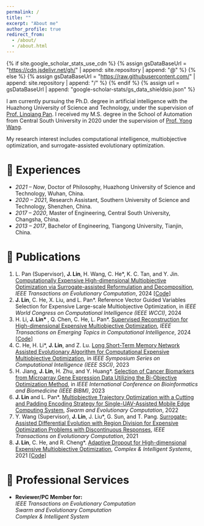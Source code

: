 ```yaml
---
permalink: /
title: ""
excerpt: "About me"
author_profile: true
redirect_from: 
  - /about/
  - /about.html
---
```


{% if site.google_scholar_stats_use_cdn %}
{% assign gsDataBaseUrl = "https://cdn.jsdelivr.net/gh/" | append: site.repository | append: "@" %}
{% else %}
{% assign gsDataBaseUrl = "https://raw.githubusercontent.com/" | append: site.repository | append: "/" %}
{% endif %}
{% assign url = gsDataBaseUrl | append: "google-scholar-stats/gs_data_shieldsio.json" %}

<span class='anchor' id='about-me'></span>

I am currently pursuing the Ph.D. degree in artificial intelligence with the Huazhong University of Science and Technology, under the supervision of [Prof. Linqiang Pan](http://faculty.hust.edu.cn/panlinqiang/zh_CN/index.htm). I received my M.S. degree in the School of Automation from Central South University in 2020 under the supervision of [Prof. Yong Wang](https://faculty.csu.edu.cn/wangyong/zh_CN/index.htm).

My research interest includes computational intelligence, multiobjective optimization, and surrogate-assisted evolutionary optimization. 
<!-- I have published more than 100 papers at the top international AI conferences with total <a href='https://scholar.google.com/citations?user=DhtAFkwAAAAJ'>google scholar citations <strong><span id='total_cit'>260000+</span></strong></a> (You can also use google scholar badge <a href='https://scholar.google.com/citations?user=DhtAFkwAAAAJ'><img src="https://img.shields.io/endpoint?url={{ url | url_encode }}&logo=Google%20Scholar&labelColor=f6f6f6&color=9cf&style=flat&label=citations"></a>). -->

# 📖 Experiences
- *2021 – Now*, Doctor of Philosophy, Huazhong University of Science and Technology, Wuhan, China.
- *2020 – 2021*, Research Assistant, Southern University of Science and Technology, Shenzhen, China.
- *2017 – 2020*, Master of Engineering, Central South University, Changsha, China.
- *2013 – 2017*, Bachelor of Engineering, Tiangong University, Tianjin, China.

<!-- # 🔥 News -->
<!-- - *2022.02*: &nbsp;🎉🎉 Lorem ipsum dolor sit amet, consectetur adipiscing elit. Vivamus ornare aliquet ipsum, ac tempus justo dapibus sit amet.  -->
<!-- - *2022.02*: &nbsp;🎉🎉 Lorem ipsum dolor sit amet, consectetur adipiscing elit. Vivamus ornare aliquet ipsum, ac tempus justo dapibus sit amet.  -->

# 📝 Publications 

<ol> 
<!--- <b>J. Lin</b>, C. He, H. Jiang, and L. Pan. Surrogate-assisted Multiobjective Genes Selection Method for Cell Classification from Single-cell RNA Sequencing Data, _IEEE Transactions on Evolutionary Computation_, under review --> 
<!--- <b>J. Lin</b>, C. He, Y. Tian, and L. Pan. Variable Reconstruction for Evolutionary Large-scale Expensive Multiobjective Optimization, _IEEE/CAA Journal of Automatica Sinica_, under review  <br>  -->
 <li> L. Pan (Supervisor), <b>J. Lin</b>, H. Wang, C. He*, K. C. Tan, and Y. Jin. <a href="https://ieeexplore.ieee.org/document/10477568">Computationally Expensive High-dimensional Multiobjective Optimization via Surrogate-assisted Reformulation and Decomposition</a>, <i>IEEE Transactions on Evolutionary Computation</i>, 2024
 <a href="https://github.com/jqlincn/TP-SAEA">[Code]</a> </li>
 <li>  <b>J. Lin</b>, C. He, X. Liu, and L. Pan*. Reference Vector Guided Variables Selection for Expensive Large-scale Multiobjective Optimization, in <i>IEEE World Congress on Computational Intelligence (IEEE WCCI)</i>, 2024   </li>
 <li> H. Li, <b>J. Lin* </b>, Q. Chen, C. He, L. Pan*. <a href="https://ieeexplore.ieee.org/abstract/document/10428945">Supervised Reconstruction for High-dimensional Expensive Multiobjective Optimization</a>, <i>IEEE Transactions on Emerging Topics in Computational Intelligence</i>, 2024 <a href="https://github.com/jqlincn/SR-SAEA">[Code]</a> </li>
 <li> C. He, H. Li*, <b>J. Lin</b>, and Z. Lu. <a href="https://ieeexplore.ieee.org/abstract/document/10371889">Long Short-Term Memory Network Assisted Evolutionary Algorithm for Computational Expensive Multiobjective Optimization</a>, in <i>IEEE Symposium Series on Computational Intelligence (IEEE SSCI)</i>, 2023   </li>
 <li> H. Jiang, <b>J. Lin</b>, H. Zhu, and Y. Huang*. <a href="https://ieeexplore.ieee.org/abstract/document/10385464">Selection of Cancer Biomarkers from Microarray Gene Expression Data Utilizing the Bi-Objective Optimization Method</a>, in <i>IEEE International Conference on Bioinformatics and Biomedicine (IEEE BIBM)</i>, 2023   </li>
 <li> <b>J. Lin</b> and L. Pan*. <a href="https://www.sciencedirect.com/science/article/pii/S2210650222001316">Multiobjective Trajectory Optimization with a Cutting and Padding Encoding Strategy for Single-UAV-Assisted Mobile Edge Computing System</a>, <i>Swarm and Evolutionary Computation</i>, 2022   </li>
 <li> Y. Wang (Supervisor), <b>J. Lin</b>, J. Liu*, G. Sun, and T. Pang. <a href="https://ieeexplore.ieee.org/abstract/document/9559391">Surrogate-Assisted Differential Evolution with Region Division for Expensive Optimization Problems with Discontinuous Responses</a>, <i>IEEE Transactions on Evolutionary Computation</i>, 2021 </li>
 <li> <b>J. Lin</b>, C. He, and R. Cheng*. <a href="https://link.springer.com/article/10.1007/s40747-021-00362-5">Adaptive Dropout for High-dimensional Expensive Multiobjective Optimization</a>, <i>Complex & Intelligent Systems</i>, 2021  <a href="https://github.com/jqlincn/ADSAPSO">[Code]</a>  </li>
 
</ol>

<!-- <div class='paper-box'><div class='paper-box-image'><div><div class="badge">CVPR 2016</div><img src='images/500x300.png' alt="sym" width="100%"></div></div> -->
<!-- <div class='paper-box-text' markdown="1"> -->

<!-- [Deep Residual Learning for Image Recognition](https://openaccess.thecvf.com/content_cvpr_2016/papers/He_Deep_Residual_Learning_CVPR_2016_paper.pdf) -->

<!-- **Kaiming He**, Xiangyu Zhang, Shaoqing Ren, Jian Sun -->

<!-- [**Project**](https://scholar.google.com/citations?view_op=view_citation&hl=zh-CN&user=DhtAFkwAAAAJ&citation_for_view=DhtAFkwAAAAJ:ALROH1vI_8AC) <strong><span class='show_paper_citations' data='DhtAFkwAAAAJ:ALROH1vI_8AC'></span></strong> -->
<!-- - Lorem ipsum dolor sit amet, consectetur adipiscing elit. Vivamus ornare aliquet ipsum, ac tempus justo dapibus sit amet.  -->
<!-- </div> -->
<!-- </div> -->

<!-- - [Lorem ipsum dolor sit amet, consectetur adipiscing elit. Vivamus ornare aliquet ipsum, ac tempus justo dapibus sit amet](https://github.com), A, B, C, **CVPR 2020** -->

<!-- # 🎖 Honors and Awards -->
<!-- - *2021.10* Lorem ipsum dolor sit amet, consectetur adipiscing elit. Vivamus ornare aliquet ipsum, ac tempus justo dapibus sit amet.  -->
<!-- - *2021.09* Lorem ipsum dolor sit amet, consectetur adipiscing elit. Vivamus ornare aliquet ipsum, ac tempus justo dapibus sit amet.  -->

<!-- # 💬 Invited Talks -->
<!-- - *2021.06*, Lorem ipsum dolor sit amet, consectetur adipiscing elit. Vivamus ornare aliquet ipsum, ac tempus justo dapibus sit amet.  -->
<!-- - *2021.03*, Lorem ipsum dolor sit amet, consectetur adipiscing elit. Vivamus ornare aliquet ipsum, ac tempus justo dapibus sit amet.  \| [\[video\]](https://github.com/) -->

<!-- # 💻 Internships -->
<!-- - *2019.05 - 2020.02*, [Lorem](https://github.com/), China. -->

# 📌 Professional Services
- **Reviewer/PC Member for:**   <br>
  _IEEE Transactions on Evolutionary Computation_   <br>
  _Swarm and Evolutionary Computation_   <br>
  _Complex & Intelligent System_   <br>
